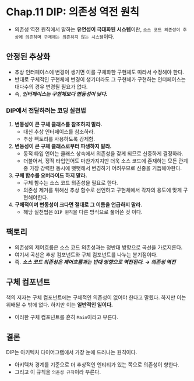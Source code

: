 # Chap.11 DIP: 의존성 역전 원칙

* 의존성 역전 원칙에서 말하는 **유연성이 극대화된 시스템**이란, `소스 코드 의존성이 추상에 의존하며 구체에는 의존하지 않는 시스템`이다.

## 안정된 추상화

* 추상 인터페이스에 변경이 생기면  이를 구체화한 구현체도 따라서 수정해야 한다.
* 반대로 구체적인 구현체에 변경이 생기더라도 그 구현체가 구현하는 인터페이스는 대다수의 경우 변경될 필요가 없다.
* 즉, _**인터페이스는 구현체보다 변동성이 낮다.**_

### DIP에서 전달하려는 코딩 실천법

1. **변동성이 큰 구체 클래스를 참조하지 말라.**
   * 대신 추상 인터페이스를 참조하라.
   * 추상 팩토리를 사용하도록 강제함.
2. **변동성이 큰 구체 클래스로부터 파생하지 말라.**
   * 동적 타입 언어는 클래스 상속에서 의존성을 갖게 되므로 신중하게 결정하라.
   * 더불어서, 정적 타입언어도 마찬가지지만 더욱 소스 코드에 존재하는 모든 관계 중 가장 강력한 동시에 뻣뻣해서 변경하기 어려우므로 신중을 거듭해야한다.
3. **구체 함수를 오버라이드 하지 말라.**
   * 구체 함수는 소스 코드 의존성을 필요로 한다.
   * 의존성 제거를 위해선 추상 함수로 선언하고 구현체에서 각자의 용도에 맞게 구현해야한다.
4. **구체적이며 변동성이 크다면 절대로 그 이름을 언급하지 말라.**
   * 해당 실천법은 `DIP 원칙`을 다른 방식으로 풀어쓴 것 이다.

## 팩토리

* 의존성의 제어흐름은 소스 코드 의존성과는 정반대 방향으로 곡선을 가로지른다.
* 여기서 곡선은 추상 컴포넌트와 구체 컴포넌트를 나누는 분기점이다.
* 즉. _**소스 코드 의존성은 제어흐름과는 반대 방향으로 역전된다. → 의존성 역전**_

## 구체 컴포넌트

책의 저자는 구체 컴포넌트에는 구체적인 의존성이 없어야 한다고 말헀다. 하지만 이는 위배될 수 밖에 없다. 하지만 이는 **일반적인 일이다.**

* 이러한 구체 컴포넌트를 흔히 `Main`이라고 부른다.

## 결론

DIP는 아키텍처 다이어그램에서 가장 눈에 드러나는 원칙이다.

* 아키텍처 경계를 기준으로 더 추상적인 엔티티가 있는 쪽으로 의존성이 향한다.
* 그리고 이 규칙을 `의존성 규칙`이라 부른다.

